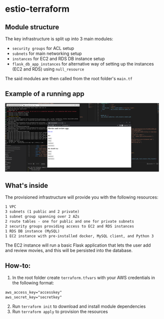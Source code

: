 # estio-terraform
## Module structure
The key infrastructure is split up into 3 main modules:
* `security groups` for ACL setup
* `subnets` for main networking setup
* `instances` for EC2 and RDS DB instance setup
* `flask_db_app_instances` for alternative way of setting up the instances (EC2 and RDS) using `null_resource`

The said modules are then called from the root folder's `main.tf`

## Example of a running app
![Screenshot of a running app](https://github.com/SleepyJeno/estio-terraform/blob/master/_todo/example.png?raw=true)

## What's inside
The provisioned infrastructure will provide you with the following resources:
```
1 VPC
3 subnets (1 public and 2 private)
1 subnet group spanning over 2 AZs
2 route tables - one for public and one for private subnets
2 security groups providing access to EC2 and RDS instances
1 RDS DB instance (MySQL)
1 EC2 instance with pre-installed docker, MySQL client, and Python 3
```
The EC2 instance will run a basic Flask application that lets the user add and review movies, and this will be persisted into the database.

## How-to:
1) In the root folder create `terraform.tfvars` with your AWS credentials in the following format:
```
aws_access_key="accesskey"
aws_secret_key="secretkey"
```
2) Run `terraform init` to download and install module dependencies 
3) Run `terraform apply` to provision the resources
